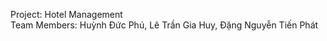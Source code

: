 Project: Hotel Management <br/>
Team Members: Huỳnh Đức Phú, Lê Trần Gia Huy, Đặng Nguyễn Tiến Phát
